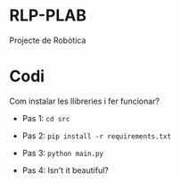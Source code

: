 # RLP-PLAB
 Projecte de Robòtica


# Codi

Com instalar les llibreries i fer funcionar?

- Pas 1:
`cd src`

- Pas 2:
`pip install -r requirements.txt` 

- Pas 3:
`python main.py`

- Pas 4:
Isn't it beautiful?